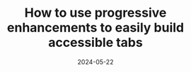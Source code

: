 ---
date: 2024-05-22
url: "https://youtu.be/DbP1ahk6WsQ"
image: /assets/progressive-enhancements-tn.jpg
eyebrow: Video
title: How to use progressive enhancements to easily build accessible tabs
tags: ["video", "featuredVideo"]
---